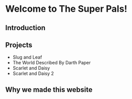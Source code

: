 # Welcome to The Super Pals!
## Introduction
## Projects
- Slug and Leaf
- The World Described By Darth Paper
- Scarlet and Daisy
- Scarlet and Daisy 2
## Why we made this website
